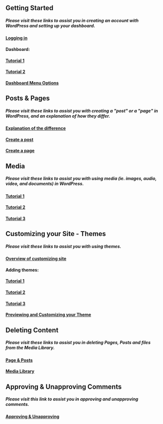 ## Getting Started

##### Please visit these links to assist you in creating an account with WordPress and setting up your dashboard.

#### [Logging in](https://easywpguide.com/wordpress-manual/login/)

#### Dashboard:

#### [Tutorial 1](http://umw.domains/wordpress-basics/#dashboard)

#### [Tutorial 2](https://easywpguide.com/wordpress-manual/dashboard/)

#### [Dashboard Menu Options](https://easywpguide.com/wordpress-manual/dashboard/dashboard-menu-options/)

## Posts & Pages

##### Please visit these links to assist you with creating a "post" or a "page" in WordPress, and an explanation of how they differ.

#### [**Explanation of the difference**](http://umw.domains/wordpress-basics/#posts)

#### [Create a post](https://codex.wordpress.org/Writing_Posts)

#### [Create a page](https://codex.wordpress.org/Pages)

## Media

##### Please visit these links to assist you with using media \(ie. images, audio, video, and documents\) in WordPress.

#### [**Tutorial 1**](http://umw.domains/wordpress-basics/#media)

#### [**Tutorial 2**](https://easywpguide.com/wordpress-manual/adding-images-other-media/)

#### [Tutorial 3](https://easywpguide.com/wordpress-manual/media-library/)

## Customizing your Site - Themes

##### Please visit these links to assist you with using themes.

#### [**Overview of customizing site**](https://easywpguide.com/wordpress-manual/appearance/customizing-your-site/)

#### Adding themes:

#### [**Tutorial 1**](https://easywpguide.com/wordpress-manual/appearance/selecting-your-theme/adding-new-theme/)

#### [Tutorial 2](https://codex.wordpress.org/Using_Themes)

#### [Tutorial 3](http://umw.domains/wordpress-basics/#theme)

#### [Previewing and Customizing your Theme](https://easywpguide.com/wordpress-manual/appearance/selecting-your-theme/previewing-and-customizing-your-theme/)

## Deleting Content

##### Please visit these links to assist you in deleting Pages, Posts and files from the Media Library.

#### [Page & Posts](https://easywpguide.com/wordpress-manual/adding-images-other-media/)

#### [Media Library](https://easywpguide.com/wordpress-manual/media-library/deleting-a-file-from-the-media-library/)

## Approving & Unapproving Comments

##### Please visit this link to assist you in approving and unapproving comments.

#### [**Approving & Unapproving**](https://easywpguide.com/wordpress-manual/comments/unapproving-and-approving-comments/)



